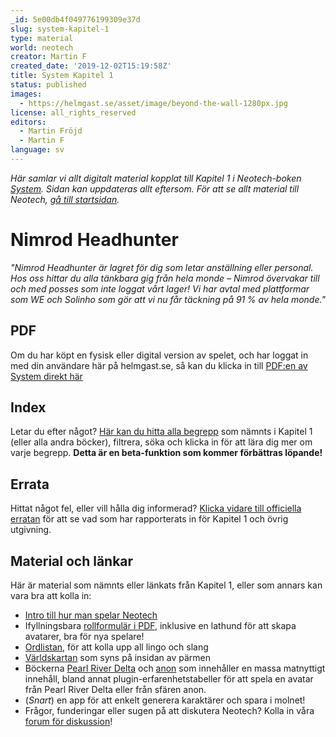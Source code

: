 ```yaml
---
_id: 5e00db4f049776199309e37d
slug: system-kapitel-1
type: material
world: neotech
creator: Martin F
created_date: '2019-12-02T15:19:58Z'
title: System Kapitel 1
status: published
images:
  - https://helmgast.se/asset/image/beyond-the-wall-1280px.jpg
license: all_rights_reserved
editors:
  - Martin Fröjd
  - Martin F
language: sv
---
```

_Här samlar vi allt digitalt material kopplat till Kapitel 1 i Neotech-boken [System](https://webshop.helmgast.se/neotech/neotech-edge-system.html). Sidan kan uppdateras allt eftersom. För att se allt material till Neotech, [gå till startsidan](https://helmgast.se/neotech)._

Nimrod Headhunter
=================

_"Nimrod Headhunter är lagret för dig som letar anställning eller personal. Hos oss hittar du alla tänkbara gig från hela monde – Nimrod övervakar till och med posses som inte loggat vårt lager! Vi har avtal med plattformar som WE och Solinho som gör att vi nu får täckning på 91 % av hela monde."_

PDF
---

Om du har köpt en fysisk eller digital version av spelet, och har loggat in med din användare här på helmgast.se, så kan du klicka in till [PDF:en av System direkt här](https://helmgast.se/asset/download/neotech/neo-1337/system-flattened.pdf)

Index
-----

Letar du efter något? [Här kan du hitta alla begrepp](https://helmgast.se/neotech/topics/?view=index) som nämnts i Kapitel 1 (eller alla andra böcker), filtrera, söka och klicka in för att lära dig mer om varje begrepp. **Detta är en beta-funktion som kommer förbättras löpande!**

Errata
------

Hittat något fel, eller vill hålla dig informerad? [Klicka vidare till officiella erratan](https://helmgast.se/neotech/neotech-errata) för att se vad som har rapporterats in för Kapitel 1 och övrig utgivning.

Material och länkar
-------------------

Här är material som nämnts eller länkats från Kapitel 1, eller som annars kan vara bra att kolla in:

*   [Intro till hur man spelar Neotech](https://helmgast.se/neotech/hur-spelar-man-neotech)
*   Ifyllningsbara [rollformulär i PDF](https://helmgast.se/neotech/neotech-rollformular), inklusive en lathund för att skapa avatarer,  bra för nya spelare!
*   [Ordlistan](https://helmgast.se/neotech/ordlista), för att kolla upp all lingo och slang
*   [Världskartan](https://lore.pub/+nevarld) som syns på insidan av pärmen
*   Böckerna [Pearl River Delta](https://webshop.helmgast.se/neotech/neotech-edge-pearl-river-delta.html) och [anon](https://webshop.helmgast.se/neotech/neotech-edge-anon.html) som innehåller en massa matnyttigt innehåll, bland annat plugin-erfarenhetstabeller för att spela en avatar från Pearl River Delta eller från sfären anon.
*   (_Snart_) en app för att enkelt generera karaktärer och spara i molnet!
*   Frågor, funderingar eller sugen på att diskutera Neotech? Kolla in våra [forum för diskussion](https://lore.pub/+neforum)!
